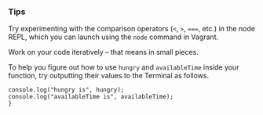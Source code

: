 ### Tips

Try experimenting with the comparison operators (`<`, `>`, `===`, etc.) in the node REPL, which you can launch using the `node` command in Vagrant.

Work on your code iteratively – that means in small pieces.

To help you figure out how to use `hungry` and `availableTime` inside your function, try outputting their values to the Terminal as follows.

```function whatToDoForLunch(hungry, availableTime) {
console.log("hungry is", hungry);
console.log("availableTime is", availableTime);
}
```
